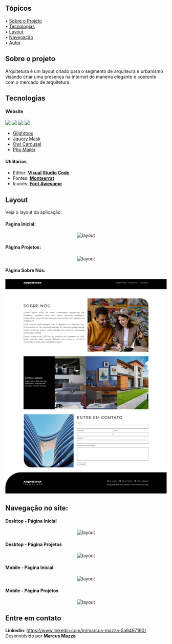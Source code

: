 ## Tópicos

<div>
 • <a href="#-sobre-o-projeto">Sobre o Projeto</a> </br>
 • <a href="#-tecnologias">Tecnologias</a> </br>
 • <a href="#-layout">Layout</a> </br>
 • <a href="#-navegacao">Navegação</a> </br>
 • <a href="#-entre em contato">Autor</a> </br>
</div>


<a id="-sobre-o-projeto"></a>
## Sobre o projeto 

Arquitetura é um layout criado para o segmento de arquiteura e urbanismo
visando criar uma presença na internet de maneira elegante e coerente com 
o mercado de arquitetura.

<a id="-tecnologias"></a>
## Tecnologias

#### **Website**
<div>
  <!-- HTML 5 -->
  <img src="https://img.shields.io/badge/HTML5-E34F26?style=for-the-badge&logo=html5&logoColor=white">
  <!-- CSS3 -->
  <img src="https://img.shields.io/badge/CSS3-1572B6?style=for-the-badge&logo=css3&logoColor=white">
  <!-- Javasrcript -->
  <img src="https://img.shields.io/badge/JavaScript-F7DF1E?style=for-the-badge&logo=javascript&logoColor=black">
  <!-- PHP -->
  <img src="https://img.shields.io/badge/PHP-777BB4?style=for-the-badge&logo=php&logoColor=white">
</div>

- [Glightbox](https://biati-digital.github.io/glightbox/)
- [Jquery Mask](https://igorescobar.github.io/jQuery-Mask-Plugin/)
- [Owl Carousel](https://owlcarousel2.github.io/OwlCarousel2/)
- [Php Mailer](https://github.com/PHPMailer/PHPMailer)

#### **Utilitários**

- Editor: **[Visual Studio Code](https://code.visualstudio.com/)**
- Fontes: **[Montserrat](https://fonts.google.com/specimen/Montserrat?query=montserrat)**
- Icones: **[Font Awesome](https://fontawesome.com/)**


<a id="-layout"></a>
## Layout

Veja o layout da aplicação:

#### **Pagina Inicial:**
<div align="center">
  <img src="./.github/layout.png" alt="layout">
</div>

#### **Página Projetos:**
<div align="center">
  <img src="./.github/projetos.png" alt="layout">
</div>

#### **Página Sobre Nós:**
<div align="center">
  <img src="./.github/sobre-nos.png" alt="layout">
</div>


<a id="-navegacao"></a>
## Navegação no site:

#### **Desktop - Página Inicial**
<div align="center">
  <img src="./.github/navegacao-1.gif" alt="layout">
</div>

#### **Desktop - Página Projetos**
<div align="center">
  <img src="./.github/navegacao-2.gif" alt="layout">
</div>

#### **Mobile - Página Inicial**
<div align="center">
  <img src="./.github/navegacao-3.gif" alt="layout">
</div>

#### **Mobile - Página Projetos**
<div align="center">
  <img src="./.github/navegacao-4.gif" alt="layout">
</div>


<a id="#-entre em contato"></a>
## Entre em contato

**Linkedin**: https://www.linkedin.com/in/marcus-mazza-5a6497190/
Desenvolvido por **Marcus Mazza**
